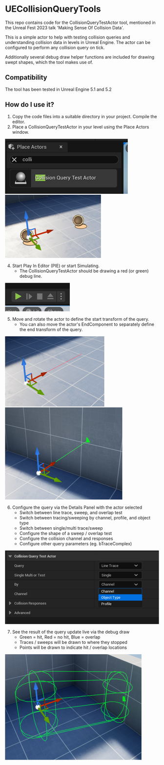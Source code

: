 # UECollisionQueryTools
This repo contains code for the CollisionQueryTestActor tool, mentioned in the Unreal Fest 2023 talk 'Making Sense Of Collision Data'.

This is a simple actor to help with testing collision queries and understanding collision data in levels in Unreal Engine. The actor can be configured to perform any collision query on tick.

Additionally several debug draw helper functions are included for drawing swept shapes, which the tool makes use of.

## Compatibility
The tool has been tested in Unreal Engine 5.1 and 5.2

## How do I use it?
1. Copy the code files into a suitable directory in your project. Compile the editor.
2. Place a CollisionQueryTestActor in your level using the Place Actors window.
   
![CollisionQueryTestActor in Place Actors window](/Images/image01.PNG) ![CollisionQueryTestActor in level](/Images/image02.PNG)

4. Start Play In Editor (PIE) or start Simulating.
    * The CollisionQueryTestActor should be drawing a red (or green) debug line.

![Start Play in Editor](/Images/image03.PNG)

5. Move and rotate the actor to define the start transform of the query.
   * You can also move the actor's EndComponent to separately define the end transform of the query.

![Line trace with no hit](/Images/image04.PNG) ![Line trace with successful hit](/Images/image05.PNG)

6. Configure the query via the Details Panel with the actor selected
    * Switch between line trace, sweep, and overlap test
    * Switch between tracing/sweeping by channel, profile, and object type
    * Switch between single/multi trace/sweep
    * Configure the shape of a sweep / overlap test
    * Configure the collision channel and responses
    * Configure other query parameters (eg. bTraceComplex)

![Actor properties in Details Panel](/Images/image07.PNG)

7. See the result of the query update live via the debug draw
    * Green = hit, Red = no hit, Blue = overlap
    * Traces / sweeps will be drawn to where they stopped
    * Points will be drawn to indicate hit / overlap locations 

![Capsule sweep debug draw](/Images/image08.PNG)
